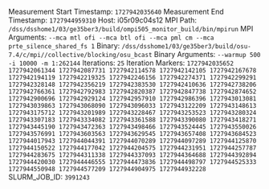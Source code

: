 Measurement Start Timestamp: `1727942035640`
Measurement End Timestamp: `1727944959310`
Host: i05r09c04s12
MPI Path: `/dss/dsshome1/03/ge35ber3/build/ompi505_monitor_build/bin/mpirun`
MPI Arguments: `--mca mtl ofi --mca btl ofi --mca pml cm --mca prte_silence_shared_fs 1`
Binary: `/dss/dsshome1/03/ge35ber3/build/osu-7.4/c/mpi//collective/blocking/osu_bcast`
Binary Arguments: `--warmup 500 -i 10000 -m 1:262144`
Iterations: `25`
Iteration Markers: `1727942035652 1727942061344 1727942087731 1727942114578 1727942142105 1727942167678 1727942194119 1727942219325 1727942246156 1727942274371 1727942299291 1727942328148 1727942356219 1727942383530 1727942410636 1727942738206 1727942766361 1727942792983 1727942820387 1727942847738 1727942874652 1727942900696 1727942929124 1727942957910 1727942986396 1727943013081 1727943039863 1727943068090 1727943096033 1727943122209 1727943148613 1727943175712 1727943201989 1727943228467 1727943253523 1727943280324 1727943307183 1727943334082 1727943361588 1727943390080 1727943418271 1727943445190 1727943472363 1727943498466 1727943524445 1727943550026 1727943576991 1727943603563 1727943629545 1727943657408 1727943684523 1727944017943 1727944044391 1727944070289 1727944097289 1727944125870 1727944150522 1727944177042 1727944204575 1727944231951 1727944257787 1727944283675 1727944311338 1727944337093 1727944364688 1727944392894 1727944420030 1727944446555 1727944473836 1727944498797 1727944525333 1727944550948 1727944577209 1727944904975 1727944932228`
SLURM_JOB_ID: `3991243`
